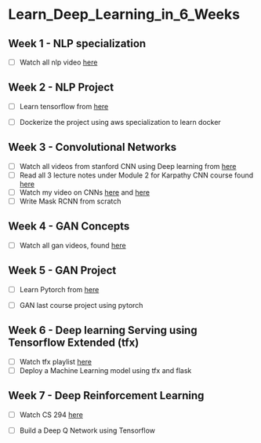 # Learn_Deep_Learning_in_6_Weeks

## Week 1 - NLP specialization

- [ ] Watch all nlp video [here](https://www.coursera.org/specializations/natural-language-processing) 

## Week 2 - NLP Project
 
- [ ] Learn tensorflow from [here](https://www.youtube.com/watch?v=2FmcHiLCwTU&list=PL2-dafEMk2A7EEME489DsI468AB0wQsMV)
- [ ] Dockerize the project using aws specialization to learn docker


## Week 3 - Convolutional Networks

- [ ] Watch all videos from stanford CNN using Deep learning from [here](https://www.youtube.com/watch?v=vT1JzLTH4G4&list=PL3FW7Lu3i5JvHM8ljYj-zLfQRF3EO8sYv)
- [ ] Read all 3 lecture notes under Module 2 for Karpathy CNN course found [here](http://cs231n.github.io/)
- [ ] Watch my video on CNNs [here](https://www.youtube.com/watch?v=FTr3n7uBIuE&t=1782s) and [here](https://www.youtube.com/watch?v=cAICT4Al5Ow&t=4s)
- [ ] Write Mask RCNN from scratch

## Week 4 - GAN Concepts

- [ ] Watch all gan videos, found [here](https://www.coursera.org/specializations/generative-adversarial-networks-gans?page=1#courses)

## Week 5 - GAN Project

- [ ] Learn Pytorch from [here](https://www.youtube.com/watch?v=vOppzHpvTiQ&list=PL2-dafEMk2A7YdKv4XfKpfbTH5z6rEEj3)
- [ ] GAN last course project using pytorch


## Week 6 - Deep learning Serving using Tensorflow Extended (tfx)
- [ ] Watch tfx playlist [here](https://www.youtube.com/watch?v=Mxk4qmO_1B4&list=PLQY2H8rRoyvxR15n04JiW0ezF5HQRs_8F) 
- [ ] Deploy a Machine Learning model using tfx and flask

## Week 7 - Deep Reinforcement Learning
- [ ] Watch CS 294 [here](http://rail.eecs.berkeley.edu/deeprlcourse/) 
- [ ] Build a Deep Q Network using Tensorflow

